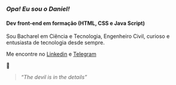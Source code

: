 ### **_Opa! Eu sou o Daniel!_**

#### Dev front-end em formação (HTML, CSS e Java Script)
Sou Bacharel em Ciência e Tecnologia, Engenheiro Civil, curioso e entusiasta de tecnologia desde sempre.

Me encontre no [Linkedin](https://www.linkedin.com/in/carvalhodanielg/) e [Telegram](https://t.me/Daniel_dcg)

👋



>_“The devil is in the details”_
